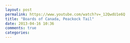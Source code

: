 ```yaml
---
layout: post
permalink: https://www.youtube.com/watch?v=_12QwdU1e6Q
title: "Boards of Canada, Peackock Tail"
date: 2013-04-16 10:36
comments: true
categories: 
---
```

